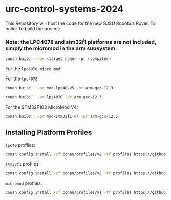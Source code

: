 # urc-control-systems-2024
This Repository will host the code for the new SJSU Robotics Rover.
To build: 
To build the project:
### Note: the LPC4078 and stm32f1 platforms are not included, simply the micromod in the arm subsystem. 
```bash
conan build . -pr <target_name> -pr <compiler>
```
For the `lpc4078 micro mod`:

For the `lpc4078`
```bash
conan build . -pr mod-lpc40-v5 -pr arm-gcc-12.3
```
```bash
conan build . -pr lpc4078 -pr arm-gcc-12.3
```


For the STM32F103 MicroMod V4:

```bash
conan build . -pr mod-stm32f1-v4 -pr arm-gcc-12.3
```

## Installing Platform Profiles

`lpc40` profiles:

```bash
conan config install -sf conan/profiles/v2 -tf profiles https://github.com/libhal/libhal-lpc40.git
```

`stm32f1` profiles:

```bash
conan config install -sf conan/profiles/v2 -tf profiles https://github.com/libhal/libhal-stm32f1.git
```

`micromod` profiles:

```bash
conan config install -sf conan/profiles/v1 -tf profiles https://github.com/libhal/libhal-micromod.git
```
